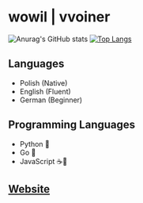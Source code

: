# wowil | vvoiner

![Anurag's GitHub stats](https://github-readme-stats.vercel.app/api?username=vvoiner&count_private=true&show_icons=true&theme=tokyonight)
[![Top Langs](https://github-readme-stats.vercel.app/api/top-langs/?username=vvoiner&theme=tokyonight)](https://github.com/anuraghazra/github-readme-stats)

## Languages
- Polish (Native)
- English (Fluent)
- German (Beginner)

## Programming Languages
- Python 🐍
- Go 🦫
- JavaScript ☕📄

## <a href="https://vvoiner.github.io/" target="_blank" rel="noopener noreferrer">Website</a>

